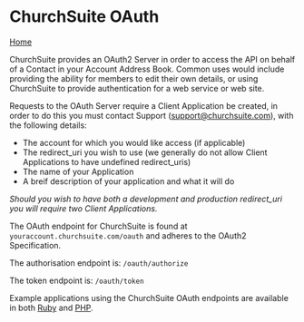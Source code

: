 # ChurchSuite OAuth

[Home](https://github.com/ChurchSuite/churchsuite-api)

ChurchSuite provides an OAuth2 Server in order to access the API on behalf of a Contact in your Account Address Book. Common uses would include providing the ability for members to edit their own details, or using ChurchSuite to provide authentication for a web service or web site.

Requests to the OAuth Server require a Client Application be created, in order to do this you must contact Support (support@churchsuite.com), with the following details:

* The account for which you would like access (if applicable)
* The redirect_uri you wish to use (we generally do not allow Client Applications to have undefined redirect_uris)
* The name of your Application
* A breif description of your application and what it will do

*Should you wish to have both a development and production redirect_uri you will require two Client Applications.*

The OAuth endpoint for ChurchSuite is found at `youraccount.churchsuite.com/oauth` and adheres to the OAuth2 Specification.

The authorisation endpoint is: `/oauth/authorize`

The token endpoint is: `/oauth/token`

Example applications using the ChurchSuite OAuth endpoints are available in both [Ruby](https://github.com/ChurchSuite/churchsuite-oauth-ruby) and [PHP](https://github.com/ChurchSuite/churchsuite-oauth-php).
